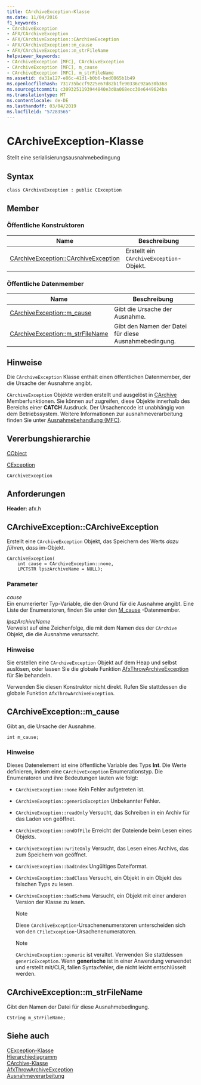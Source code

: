 ```yaml
---
title: CArchiveException-Klasse
ms.date: 11/04/2016
f1_keywords:
- CArchiveException
- AFX/CArchiveException
- AFX/CArchiveException::CArchiveException
- AFX/CArchiveException::m_cause
- AFX/CArchiveException::m_strFileName
helpviewer_keywords:
- CArchiveException [MFC], CArchiveException
- CArchiveException [MFC], m_cause
- CArchiveException [MFC], m_strFileName
ms.assetid: da31a127-e86c-41d1-b0b6-bed0865b1b49
ms.openlocfilehash: 731735bccf9225e67d82b1fe90336c92a630b368
ms.sourcegitcommit: c3093251193944840e3d0a068ecc30e6449624ba
ms.translationtype: MT
ms.contentlocale: de-DE
ms.lasthandoff: 03/04/2019
ms.locfileid: "57283565"
---
```

# <a name="carchiveexception-class"></a>CArchiveException-Klasse

Stellt eine serialisierungsausnahmebedingung

## <a name="syntax"></a>Syntax

```
class CArchiveException : public CException
```

## <a name="members"></a>Member

### <a name="public-constructors"></a>Öffentliche Konstruktoren

|Name|Beschreibung|
|----------|-----------------|
|[CArchiveException::CArchiveException](#carchiveexception)|Erstellt ein `CArchiveException`-Objekt.|

### <a name="public-data-members"></a>Öffentliche Datenmember

|Name|Beschreibung|
|----------|-----------------|
|[CArchiveException::m_cause](#m_cause)|Gibt die Ursache der Ausnahme.|
|[CArchiveException::m_strFileName](#m_strfilename)|Gibt den Namen der Datei für diese Ausnahmebedingung.|

## <a name="remarks"></a>Hinweise

Die `CArchiveException` Klasse enthält einen öffentlichen Datenmember, der die Ursache der Ausnahme angibt.

`CArchiveException` Objekte werden erstellt und ausgelöst in [CArchive](../../mfc/reference/carchive-class.md) Memberfunktionen. Sie können auf zugreifen, diese Objekte innerhalb des Bereichs einer **CATCH** Ausdruck. Der Ursachencode ist unabhängig von dem Betriebssystem. Weitere Informationen zur ausnahmeverarbeitung finden Sie unter [Ausnahmebehandlung (MFC)](../../mfc/exception-handling-in-mfc.md).

## <a name="inheritance-hierarchy"></a>Vererbungshierarchie

[CObject](../../mfc/reference/cobject-class.md)

[CException](../../mfc/reference/cexception-class.md)

`CArchiveException`

## <a name="requirements"></a>Anforderungen

**Header:** afx.h

##  <a name="carchiveexception"></a>  CArchiveException::CArchiveException

Erstellt eine `CArchiveException` Objekt, das Speichern des Werts *dazu führen, dass* im-Objekt.

```
CArchiveException(
    int cause = CArchiveException::none,
    LPCTSTR lpszArchiveName = NULL);
```

### <a name="parameters"></a>Parameter

*cause*<br/>
Ein enumerierter Typ-Variable, die den Grund für die Ausnahme angibt. Eine Liste der Enumeratoren, finden Sie unter den [M_cause](#m_cause) -Datenmember.

*lpszArchiveName*<br/>
Verweist auf eine Zeichenfolge, die mit dem Namen des der `CArchive` Objekt, die die Ausnahme verursacht.

### <a name="remarks"></a>Hinweise

Sie erstellen eine `CArchiveException` Objekt auf dem Heap und selbst auslösen, oder lassen Sie die globale Funktion [AfxThrowArchiveException](../../mfc/reference/exception-processing.md#afxthrowarchiveexception) für Sie behandeln.

Verwenden Sie diesen Konstruktor nicht direkt. Rufen Sie stattdessen die globale Funktion `AfxThrowArchiveException`.

##  <a name="m_cause"></a>  CArchiveException::m_cause

Gibt an, die Ursache der Ausnahme.

```
int m_cause;
```

### <a name="remarks"></a>Hinweise

Dieses Datenelement ist eine öffentliche Variable des Typs **Int**. Die Werte definieren, indem eine `CArchiveException` Enumerationstyp. Die Enumeratoren und ihre Bedeutungen lauten wie folgt:

- `CArchiveException::none` Kein Fehler aufgetreten ist.

- `CArchiveException::genericException` Unbekannter Fehler.

- `CArchiveException::readOnly` Versucht, das Schreiben in ein Archiv für das Laden von geöffnet.

- `CArchiveException::endOfFile` Erreicht der Dateiende beim Lesen eines Objekts.

- `CArchiveException::writeOnly` Versucht, das Lesen eines Archivs, das zum Speichern von geöffnet.

- `CArchiveException::badIndex` Ungültiges Dateiformat.

- `CArchiveException::badClass` Versucht, ein Objekt in ein Objekt des falschen Typs zu lesen.

- `CArchiveException::badSchema` Versucht, ein Objekt mit einer anderen Version der Klasse zu lesen.

    > [!NOTE]
    >  Diese `CArchiveException`-Ursachenenumeratoren unterscheiden sich von den `CFileException`-Ursachenenumeratoren.

    > [!NOTE]
    > `CArchiveException::generic` ist veraltet. Verwenden Sie stattdessen `genericException`. Wenn **generische** ist in einer Anwendung verwendet und erstellt mit/CLR, fallen Syntaxfehler, die nicht leicht entschlüsselt werden.

##  <a name="m_strfilename"></a>  CArchiveException::m_strFileName

Gibt den Namen der Datei für diese Ausnahmebedingung.

```
CString m_strFileName;
```

## <a name="see-also"></a>Siehe auch

[CException-Klasse](../../mfc/reference/cexception-class.md)<br/>
[Hierarchiediagramm](../../mfc/hierarchy-chart.md)<br/>
[CArchive-Klasse](../../mfc/reference/carchive-class.md)<br/>
[AfxThrowArchiveException](../../mfc/reference/exception-processing.md#afxthrowarchiveexception)<br/>
[Ausnahmeverarbeitung](../../mfc/reference/exception-processing.md)

